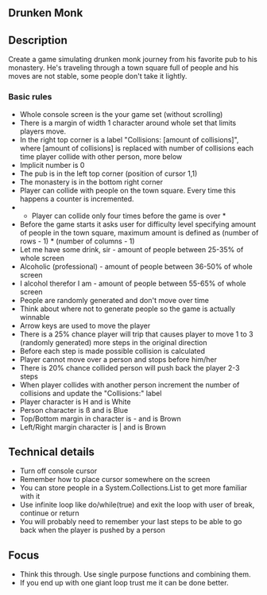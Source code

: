 ## Drunken Monk

## Description

Create a game simulating drunken monk journey from his favorite pub to his monastery. He's traveling through a town square full of people and his moves are not stable, some people don't take it lightly.

### Basic rules

- Whole console screen is the your game set (without scrolling)
- There is a margin of width 1 character around whole set that limits players move.
- In the right top corner is a label "Collisions: [amount of collisions]", where [amount of collisions] is replaced with number of collisions each time player collide with other person, more below
 - Implicit number is 0
- The pub is in the left top corner (position of cursor 1,1)
- The monastery is in the bottom right corner
- Player can collide with people on the town square. Every time this happens a counter is incremented.
 - * Player can collide only four times before the game is over *
- Before the game starts it asks user for difficulty level specifying amount of people in the town square, maximum amount is defined as (number of rows - 1) * (number of columns - 1)
 - Let me have some drink, sir - amount of people between 25-35% of whole screen
 - Alcoholic (professional) - amount of people between 36-50% of whole screen
 - I alcohol therefor I am - amount of people between 55-65% of whole screen
- People are randomly generated and don't move over time
 - Think about where not to generate people so the game is actually winnable
- Arrow keys are used to move the player
- There is a 25% chance player will trip that causes player to move 1 to 3 (randomly generated) more steps in the original direction
- Before each step is made possible collision is calculated
 - Player cannot move over a person and stops before him/her
 - There is 20% chance collided person will push back the player 2-3 steps
 - When player collides with another person increment the number of collisions and update the "Collisions:" label
- Player character is H and is White
- Person character is ß and is Blue
- Top/Bottom margin in character is - and is Brown
- Left/Right margin character is | and is Brown

## Technical details
- Turn off console cursor
- Remember how to place cursor somewhere on the screen
- You can store people in a System.Collections.List to get more familiar with it
- Use infinite loop like do/while(true) and exit the loop with user of break, continue or return
- You will probably need to remember your last steps to be able to go back when the player is pushed by a person

## Focus
- Think this through. Use single purpose functions and combining them.
- If you end up with one giant loop trust me it can be done better.
